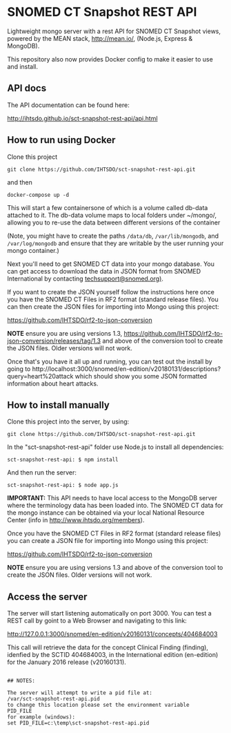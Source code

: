 # SNOMED CT Snapshot REST API

Lightweight mongo server with a rest API for SNOMED CT Snapshot views, powered by the MEAN stack, http://mean.io/, (Node.js, Express &amp; MongoDB).

This repository also now provides Docker config to make it easier to use and install.

## API docs

The API documentation can be found here:

<http://ihtsdo.github.io/sct-snapshot-rest-api/api.html>


## How to run using Docker

Clone this project
```
git clone https://github.com/IHTSDO/sct-snapshot-rest-api.git
```

and then
```
docker-compose up -d
```
This will start a few containersone of which is a volume called db-data attached to it. The db-data volume maps to local folders under ~/mongo/, allowing you to re-use the data between different versions of the container

(Note, you might have to create the paths ```/data/db```, ```/var/lib/mongodb```, and ```/var/log/mongodb``` and ensure that they are writable by the user running your mongo container.)

Next you'll need to get SNOMED CT data into your mongo database. You can get access to download the data in JSON format from SNOMED International by contacting [techsupport@snomed.org)](mailto:techsupport@snomed.org).

If you want to create the JSON yourself follow the instructions here once you have the SNOMED CT Files in RF2 format (standard release files). You can then create the JSON files for importing into Mongo using this project:

<https://github.com/IHTSDO/rf2-to-json-conversion>

**NOTE** ensure you are using versions 1.3, <https://github.com/IHTSDO/rf2-to-json-conversion/releases/tag/1.3> and above of the conversion tool to create the JSON files. Older versions will not work.

Once that's you have it all up and running, you can test out the install by going to
 http://localhost:3000/snomed/en-edition/v20180131/descriptions?query=heart%20attack
 which should show you some JSON formatted information about heart attacks.

## How to install manually

Clone this project into the server, by using:

```
git clone https://github.com/IHTSDO/sct-snapshot-rest-api.git
```

In the "sct-snapshot-rest-api" folder use Node.js to install all dependencies:

```
sct-snapshot-rest-api: $ npm install
```

And then run the server:

```
sct-snapshot-rest-api: $ node app.js
```

**IMPORTANT:** This API needs to have local access to the MongoDB server where the terminology data has been loaded into. The SNOMED CT data for the mongo instance can be obtained via your local National Resource Center (info in <http://www.ihtsdo.org/members>).

Once you have the SNOMED CT Files in RF2 format (standard release files) you can create a JSON file for importing into Mongo using this project:

<https://github.com/IHTSDO/rf2-to-json-conversion>

**NOTE** ensure you are using versions 1.3 and above of the conversion tool to create the JSON files. Older versions will not work.

## Access the server

The server will start listening automatically on port 3000\. You can test a REST call by goint to a Web Browser and navigating to this link:

<http://127.0.0.1:3000/snomed/en-edition/v20160131/concepts/404684003>

This call will retrieve the data for the concept Clinical Finding (finding), idenfied by the SCTID 404684003, in the International edition (en-edition) for the January 2016 release (v20160131).
```

## NOTES:

The server will attempt to write a pid file at:
/var/sct-snapshot-rest-api.pid
to change this location please set the environment variable
PID_FILE
for example (windows):
set PID_FILE=c:\temp\sct-snapshot-rest-api.pid
